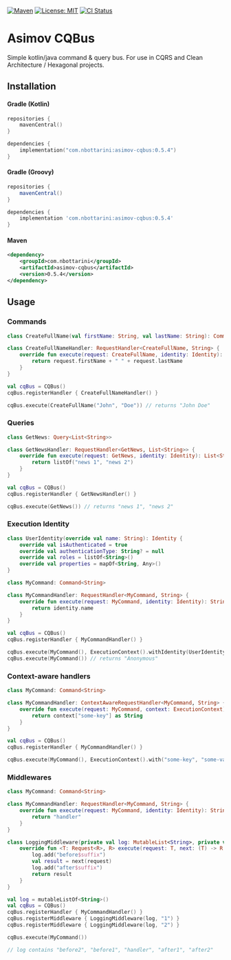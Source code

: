 [![Maven](https://img.shields.io/maven-central/v/com.nbottarini/asimov-cqbus.svg)](https://search.maven.org/#search%7Cgav%7C1%7Cg%3A%22com.nbottarini%22%20AND%20a%3A%22asimov-cqbus%22)
[![License: MIT](https://img.shields.io/badge/License-MIT-yellow.svg)](https://opensource.org/licenses/MIT)
[![CI Status](https://github.com/nbottarini/asimov-cqbus-kt/actions/workflows/gradle.yml/badge.svg?branch=main)](https://github.com/nbottarini/asimov-cqbus-kt/actions?query=branch%3Amain+workflow%3Aci)

# Asimov CQBus
Simple kotlin/java command &amp; query bus. For use in CQRS and Clean Architecture / Hexagonal projects.

## Installation

#### Gradle (Kotlin)

```kotlin
repositories {
    mavenCentral()
}

dependencies {
    implementation("com.nbottarini:asimov-cqbus:0.5.4")
}
```

#### Gradle (Groovy)

```groovy
repositories {
    mavenCentral()
}

dependencies {
    implementation 'com.nbottarini:asimov-cqbus:0.5.4'
}
```

#### Maven

```xml
<dependency>
    <groupId>com.nbottarini</groupId>
    <artifactId>asimov-cqbus</artifactId>
    <version>0.5.4</version>
</dependency>
```

## Usage

### Commands
```kotlin
class CreateFullName(val firstName: String, val lastName: String): Command<String>

class CreateFullNameHandler: RequestHandler<CreateFullName, String> {
    override fun execute(request: CreateFullName, identity: Identity): String {
        return request.firstName + " " + request.lastName
    }
}

val cqBus = CQBus()
cqBus.registerHandler { CreateFullNameHandler() }

cqBus.execute(CreateFullName("John", "Doe")) // returns "John Doe"
```

### Queries
```kotlin
class GetNews: Query<List<String>>

class GetNewsHandler: RequestHandler<GetNews, List<String>> {
    override fun execute(request: GetNews, identity: Identity): List<String> {
        return listOf("news 1", "news 2")
    }
}

val cqBus = CQBus()
cqBus.registerHandler { GetNewsHandler() }

cqBus.execute(GetNews()) // returns "news 1", "news 2"
```

### Execution Identity

```kotlin
class UserIdentity(override val name: String): Identity {
    override val isAuthenticated = true
    override val authenticationType: String? = null
    override val roles = listOf<String>()
    override val properties = mapOf<String, Any>()
}

class MyCommand: Command<String>

class MyCommandHandler: RequestHandler<MyCommand, String> {
    override fun execute(request: MyCommand, identity: Identity): String {
        return identity.name
    }
}

val cqBus = CQBus()
cqBus.registerHandler { MyCommandHandler() }

cqBus.execute(MyCommand(), ExecutionContext().withIdentity(UserIdentity("Alice"))) // returns "Alice"
cqBus.execute(MyCommand()) // returns "Anonymous"
```

### Context-aware handlers

```kotlin
class MyCommand: Command<String>

class MyCommandHandler: ContextAwareRequestHandler<MyCommand, String> {
    override fun execute(request: MyCommand, context: ExecutionContext): String {
        return context["some-key"] as String
    }
}

val cqBus = CQBus()
cqBus.registerHandler { MyCommandHandler() }

cqBus.execute(MyCommand(), ExecutionContext().with("some-key", "some-value")) // returns "some-value"
```

### Middlewares

```kotlin
class MyCommand: Command<String>

class MyCommandHandler: RequestHandler<MyCommand, String> {
    override fun execute(request: MyCommand, identity: Identity): String {
        return "handler"
    }
}

class LoggingMiddleware(private val log: MutableList<String>, private val suffix: String = ""): Middleware {
    override fun <T: Request<R>, R> execute(request: T, next: (T) -> R, context: ExecutionContext): R {
        log.add("before$suffix")
        val result = next(request)
        log.add("after$suffix")
        return result
    }
}

val log = mutableListOf<String>()
val cqBus = CQBus()
cqBus.registerHandler { MyCommandHandler() }
cqBus.registerMiddleware { LoggingMiddleware(log, "1") }
cqBus.registerMiddleware { LoggingMiddleware(log, "2") }

cqBus.execute(MyCommand())

// log contains "before2", "before1", "handler", "after1", "after2"
```
